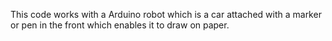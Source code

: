 This code works with a Arduino robot which is a car attached with a marker or pen in the front which enables it to draw on paper.
